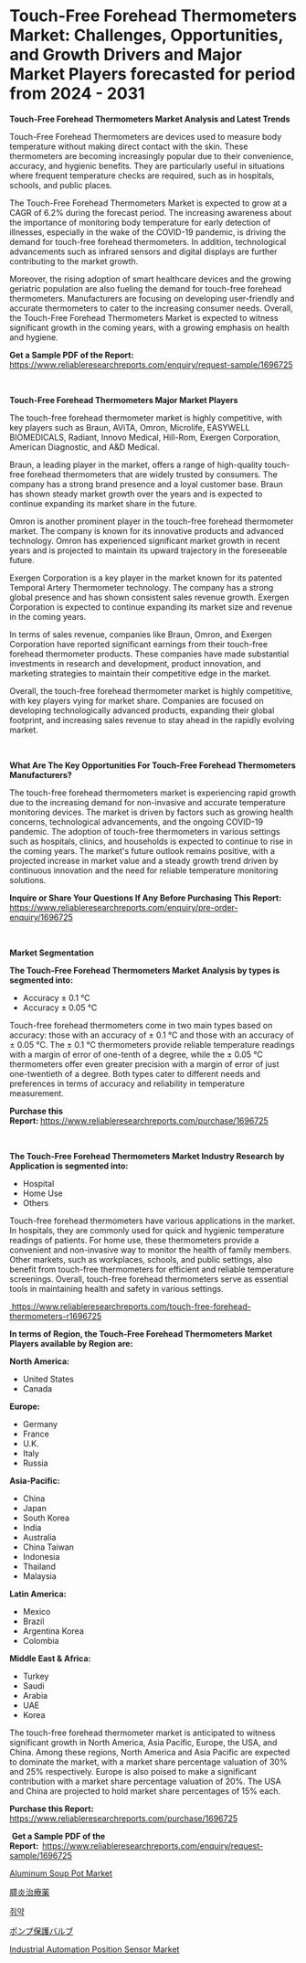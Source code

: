 <p><h1>Touch-Free Forehead Thermometers Market: Challenges, Opportunities, and Growth Drivers and Major Market Players forecasted for period from 2024 - 2031</h1></p><p><strong>Touch-Free Forehead Thermometers Market Analysis and Latest Trends</strong></p>
<p><p>Touch-Free Forehead Thermometers are devices used to measure body temperature without making direct contact with the skin. These thermometers are becoming increasingly popular due to their convenience, accuracy, and hygienic benefits. They are particularly useful in situations where frequent temperature checks are required, such as in hospitals, schools, and public places.</p><p>The Touch-Free Forehead Thermometers Market is expected to grow at a CAGR of 6.2% during the forecast period. The increasing awareness about the importance of monitoring body temperature for early detection of illnesses, especially in the wake of the COVID-19 pandemic, is driving the demand for touch-free forehead thermometers. In addition, technological advancements such as infrared sensors and digital displays are further contributing to the market growth.</p><p>Moreover, the rising adoption of smart healthcare devices and the growing geriatric population are also fueling the demand for touch-free forehead thermometers. Manufacturers are focusing on developing user-friendly and accurate thermometers to cater to the increasing consumer needs. Overall, the Touch-Free Forehead Thermometers Market is expected to witness significant growth in the coming years, with a growing emphasis on health and hygiene.</p></p>
<p><strong>Get a Sample PDF of the Report:&nbsp;</strong> <a href="https://www.reliableresearchreports.com/enquiry/request-sample/1696725">https://www.reliableresearchreports.com/enquiry/request-sample/1696725</a></p>
<p>&nbsp;</p>
<p><strong>Touch-Free Forehead Thermometers Major Market Players</strong></p>
<p><p>The touch-free forehead thermometer market is highly competitive, with key players such as Braun, AViTA, Omron, Microlife, EASYWELL BIOMEDICALS, Radiant, Innovo Medical, Hill-Rom, Exergen Corporation, American Diagnostic, and A&D Medical. </p><p>Braun, a leading player in the market, offers a range of high-quality touch-free forehead thermometers that are widely trusted by consumers. The company has a strong brand presence and a loyal customer base. Braun has shown steady market growth over the years and is expected to continue expanding its market share in the future.</p><p>Omron is another prominent player in the touch-free forehead thermometer market. The company is known for its innovative products and advanced technology. Omron has experienced significant market growth in recent years and is projected to maintain its upward trajectory in the foreseeable future.</p><p>Exergen Corporation is a key player in the market known for its patented Temporal Artery Thermometer technology. The company has a strong global presence and has shown consistent sales revenue growth. Exergen Corporation is expected to continue expanding its market size and revenue in the coming years.</p><p>In terms of sales revenue, companies like Braun, Omron, and Exergen Corporation have reported significant earnings from their touch-free forehead thermometer products. These companies have made substantial investments in research and development, product innovation, and marketing strategies to maintain their competitive edge in the market.</p><p>Overall, the touch-free forehead thermometer market is highly competitive, with key players vying for market share. Companies are focused on developing technologically advanced products, expanding their global footprint, and increasing sales revenue to stay ahead in the rapidly evolving market.</p></p>
<p>&nbsp;</p>
<p><strong>What Are The Key Opportunities For Touch-Free Forehead Thermometers Manufacturers?</strong></p>
<p><p>The touch-free forehead thermometers market is experiencing rapid growth due to the increasing demand for non-invasive and accurate temperature monitoring devices. The market is driven by factors such as growing health concerns, technological advancements, and the ongoing COVID-19 pandemic. The adoption of touch-free thermometers in various settings such as hospitals, clinics, and households is expected to continue to rise in the coming years. The market's future outlook remains positive, with a projected increase in market value and a steady growth trend driven by continuous innovation and the need for reliable temperature monitoring solutions.</p></p>
<p><strong>Inquire or Share Your Questions If Any Before Purchasing This Report:</strong> <a href="https://www.reliableresearchreports.com/enquiry/pre-order-enquiry/1696725">https://www.reliableresearchreports.com/enquiry/pre-order-enquiry/1696725</a></p>
<p>&nbsp;</p>
<p><strong>Market Segmentation</strong></p>
<p><strong>The Touch-Free Forehead Thermometers Market Analysis by types is segmented into:</strong></p>
<p><ul><li>Accuracy ± 0.1 ℃</li><li>Accuracy ± 0.05 ℃</li></ul></p>
<p><p>Touch-free forehead thermometers come in two main types based on accuracy: those with an accuracy of ± 0.1 ℃ and those with an accuracy of ± 0.05 ℃. The ± 0.1 ℃ thermometers provide reliable temperature readings with a margin of error of one-tenth of a degree, while the ± 0.05 ℃ thermometers offer even greater precision with a margin of error of just one-twentieth of a degree. Both types cater to different needs and preferences in terms of accuracy and reliability in temperature measurement.</p></p>
<p><strong>Purchase this Report:&nbsp;</strong><a href="https://www.reliableresearchreports.com/purchase/1696725">https://www.reliableresearchreports.com/purchase/1696725</a></p>
<p>&nbsp;</p>
<p><strong>The Touch-Free Forehead Thermometers Market Industry Research by Application is segmented into:</strong></p>
<p><ul><li>Hospital</li><li>Home Use</li><li>Others</li></ul></p>
<p><p>Touch-free forehead thermometers have various applications in the market. In hospitals, they are commonly used for quick and hygienic temperature readings of patients. For home use, these thermometers provide a convenient and non-invasive way to monitor the health of family members. Other markets, such as workplaces, schools, and public settings, also benefit from touch-free thermometers for efficient and reliable temperature screenings. Overall, touch-free forehead thermometers serve as essential tools in maintaining health and safety in various settings.</p></p>
<p><a href="https://www.reliableresearchreports.com/touch-free-forehead-thermometers-r1696725">&nbsp;https://www.reliableresearchreports.com/touch-free-forehead-thermometers-r1696725</a></p>
<p><strong>In terms of Region, the Touch-Free Forehead Thermometers Market Players available by Region are:</strong></p>
<p>
    <p> <strong> North America: </strong>
        <ul>
            <li>United States</li>
            <li>Canada</li>
        </ul>
        </p> 
    <p> <strong> Europe: </strong>
        <ul>
            <li>Germany</li>
            <li>France</li>
            <li>U.K.</li>
            <li>Italy</li>
            <li>Russia</li>
        </ul>
        </p> 
    <p> <strong> Asia-Pacific: </strong>
        <ul>
            <li>China</li>
            <li>Japan</li>
            <li>South Korea</li>
            <li>India</li>
            <li>Australia</li>
            <li>China Taiwan</li>
            <li>Indonesia</li>
            <li>Thailand</li>
            <li>Malaysia</li>
        </ul>
        </p> 
    <p> <strong> Latin America: </strong>
        <ul>
            <li>Mexico</li>
            <li>Brazil</li>
            <li>Argentina Korea</li>
            <li>Colombia</li>
        </ul>
        </p> 
    <p> <strong> Middle East & Africa: </strong>
        <ul>
            <li>Turkey</li>
            <li>Saudi</li>
            <li>Arabia</li>
            <li>UAE</li>
            <li>Korea</li>
        </ul>
    </p>
    </p>
<p><p>The touch-free forehead thermometer market is anticipated to witness significant growth in North America, Asia Pacific, Europe, the USA, and China. Among these regions, North America and Asia Pacific are expected to dominate the market, with a market share percentage valuation of 30% and 25% respectively. Europe is also poised to make a significant contribution with a market share percentage valuation of 20%. The USA and China are projected to hold market share percentages of 15% each.</p></p>
<p><strong>Purchase this Report: </strong><a href="https://www.reliableresearchreports.com/purchase/1696725">https://www.reliableresearchreports.com/purchase/1696725</a></p>
<p>&nbsp;<strong>Get a Sample PDF of the Report:&nbsp;&nbsp;</strong><a href="https://www.reliableresearchreports.com/enquiry/request-sample/1696725">https://www.reliableresearchreports.com/enquiry/request-sample/1696725</a></p>
<p><strong></strong></p>
<p><p><a href="https://issuu.com/reportprime-2/docs/aluminum-soup-pot-market-size-2030.pptx">Aluminum Soup Pot Market</a></p><p><a href="https://github.com/oqxogxyvqe90775/Market-Research-Report-List-2/blob/main/267779065475.md">膵炎治療薬</a></p><p><a href="https://medium.com/@matthiasdkins856/%EC%A5%90%EC%95%BD-%EC%8B%9C%EC%9E%A5-%EA%B7%9C%EB%AA%A8-cagr-%ED%8A%B8%EB%A0%8C%EB%93%9C-2024-2030-67bcefe5070d">쥐약</a></p><p><a href="https://medium.com/@candiceveum_27405/%E3%83%9D%E3%83%B3%E3%83%97%E4%BF%9D%E8%AD%B7%E5%BC%81%E5%B8%82%E5%A0%B4-%E5%B8%82%E5%A0%B4%E3%82%B7%E3%82%A7%E3%82%A2-%E5%B8%82%E5%A0%B4%E5%8B%95%E5%90%91-%E3%81%8A%E3%82%88%E3%81%B3%E5%B0%86%E6%9D%A5%E3%81%AE%E6%88%90%E9%95%B7%E3%82%92%E6%8E%A2%E3%82%8B-4d9ebfdb1ce1">ポンプ保護バルブ</a></p><p><a href="https://www.linkedin.com/pulse/industrial-automation-position-sensor-market-insight-trends-bjmsc">Industrial Automation Position Sensor Market</a></p></p>